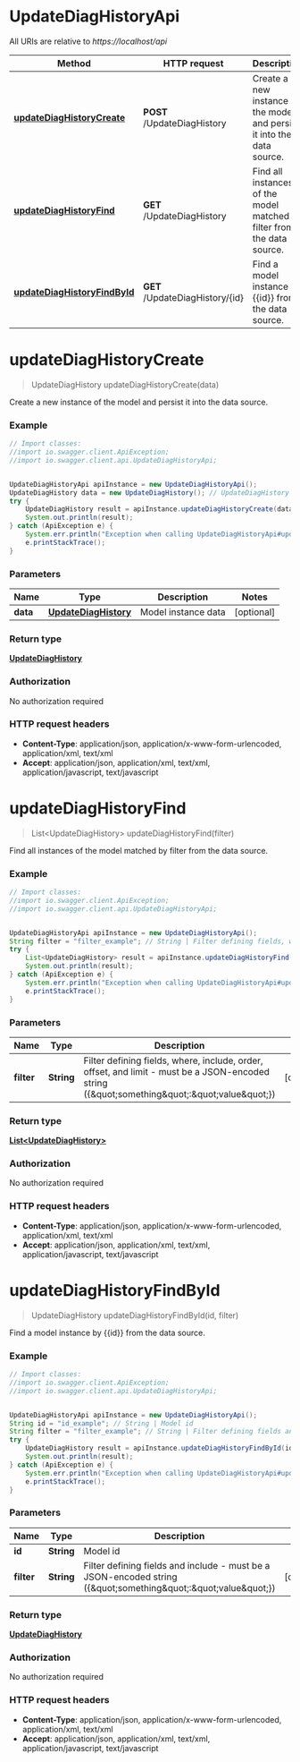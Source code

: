 # UpdateDiagHistoryApi

All URIs are relative to *https://localhost/api*

Method | HTTP request | Description
------------- | ------------- | -------------
[**updateDiagHistoryCreate**](UpdateDiagHistoryApi.md#updateDiagHistoryCreate) | **POST** /UpdateDiagHistory | Create a new instance of the model and persist it into the data source.
[**updateDiagHistoryFind**](UpdateDiagHistoryApi.md#updateDiagHistoryFind) | **GET** /UpdateDiagHistory | Find all instances of the model matched by filter from the data source.
[**updateDiagHistoryFindById**](UpdateDiagHistoryApi.md#updateDiagHistoryFindById) | **GET** /UpdateDiagHistory/{id} | Find a model instance by {{id}} from the data source.


<a name="updateDiagHistoryCreate"></a>
# **updateDiagHistoryCreate**
> UpdateDiagHistory updateDiagHistoryCreate(data)

Create a new instance of the model and persist it into the data source.

### Example
```java
// Import classes:
//import io.swagger.client.ApiException;
//import io.swagger.client.api.UpdateDiagHistoryApi;


UpdateDiagHistoryApi apiInstance = new UpdateDiagHistoryApi();
UpdateDiagHistory data = new UpdateDiagHistory(); // UpdateDiagHistory | Model instance data
try {
    UpdateDiagHistory result = apiInstance.updateDiagHistoryCreate(data);
    System.out.println(result);
} catch (ApiException e) {
    System.err.println("Exception when calling UpdateDiagHistoryApi#updateDiagHistoryCreate");
    e.printStackTrace();
}
```

### Parameters

Name | Type | Description  | Notes
------------- | ------------- | ------------- | -------------
 **data** | [**UpdateDiagHistory**](UpdateDiagHistory.md)| Model instance data | [optional]

### Return type

[**UpdateDiagHistory**](UpdateDiagHistory.md)

### Authorization

No authorization required

### HTTP request headers

 - **Content-Type**: application/json, application/x-www-form-urlencoded, application/xml, text/xml
 - **Accept**: application/json, application/xml, text/xml, application/javascript, text/javascript

<a name="updateDiagHistoryFind"></a>
# **updateDiagHistoryFind**
> List&lt;UpdateDiagHistory&gt; updateDiagHistoryFind(filter)

Find all instances of the model matched by filter from the data source.

### Example
```java
// Import classes:
//import io.swagger.client.ApiException;
//import io.swagger.client.api.UpdateDiagHistoryApi;


UpdateDiagHistoryApi apiInstance = new UpdateDiagHistoryApi();
String filter = "filter_example"; // String | Filter defining fields, where, include, order, offset, and limit - must be a JSON-encoded string ({\"something\":\"value\"})
try {
    List<UpdateDiagHistory> result = apiInstance.updateDiagHistoryFind(filter);
    System.out.println(result);
} catch (ApiException e) {
    System.err.println("Exception when calling UpdateDiagHistoryApi#updateDiagHistoryFind");
    e.printStackTrace();
}
```

### Parameters

Name | Type | Description  | Notes
------------- | ------------- | ------------- | -------------
 **filter** | **String**| Filter defining fields, where, include, order, offset, and limit - must be a JSON-encoded string ({\&quot;something\&quot;:\&quot;value\&quot;}) | [optional]

### Return type

[**List&lt;UpdateDiagHistory&gt;**](UpdateDiagHistory.md)

### Authorization

No authorization required

### HTTP request headers

 - **Content-Type**: application/json, application/x-www-form-urlencoded, application/xml, text/xml
 - **Accept**: application/json, application/xml, text/xml, application/javascript, text/javascript

<a name="updateDiagHistoryFindById"></a>
# **updateDiagHistoryFindById**
> UpdateDiagHistory updateDiagHistoryFindById(id, filter)

Find a model instance by {{id}} from the data source.

### Example
```java
// Import classes:
//import io.swagger.client.ApiException;
//import io.swagger.client.api.UpdateDiagHistoryApi;


UpdateDiagHistoryApi apiInstance = new UpdateDiagHistoryApi();
String id = "id_example"; // String | Model id
String filter = "filter_example"; // String | Filter defining fields and include - must be a JSON-encoded string ({\"something\":\"value\"})
try {
    UpdateDiagHistory result = apiInstance.updateDiagHistoryFindById(id, filter);
    System.out.println(result);
} catch (ApiException e) {
    System.err.println("Exception when calling UpdateDiagHistoryApi#updateDiagHistoryFindById");
    e.printStackTrace();
}
```

### Parameters

Name | Type | Description  | Notes
------------- | ------------- | ------------- | -------------
 **id** | **String**| Model id |
 **filter** | **String**| Filter defining fields and include - must be a JSON-encoded string ({\&quot;something\&quot;:\&quot;value\&quot;}) | [optional]

### Return type

[**UpdateDiagHistory**](UpdateDiagHistory.md)

### Authorization

No authorization required

### HTTP request headers

 - **Content-Type**: application/json, application/x-www-form-urlencoded, application/xml, text/xml
 - **Accept**: application/json, application/xml, text/xml, application/javascript, text/javascript

